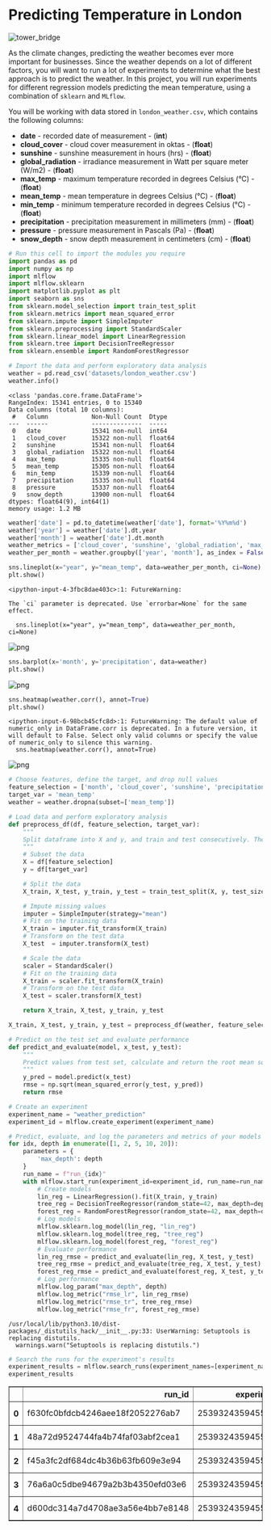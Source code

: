 # Predicting Temperature in London

![tower_bridge](images/tower_bridge.jpeg)

As the climate changes, predicting the weather becomes ever more important for businesses. Since the weather depends on a lot of different factors, you will want to run a lot of experiments to determine what the best approach is to predict the weather. In this project, you will run experiments for different regression models predicting the mean temperature, using a combination of `sklearn` and `MLflow`.

You will be working with data stored in `london_weather.csv`, which contains the following columns:
- **date** - recorded date of measurement - (**int**)
- **cloud_cover** - cloud cover measurement in oktas - (**float**)
- **sunshine** - sunshine measurement in hours (hrs) - (**float**)
- **global_radiation** - irradiance measurement in Watt per square meter (W/m2) - (**float**)
- **max_temp** - maximum temperature recorded in degrees Celsius (°C) - (**float**)
- **mean_temp** - mean temperature in degrees Celsius (°C) - (**float**)
- **min_temp** - minimum temperature recorded in degrees Celsius (°C) - (**float**)
- **precipitation** - precipitation measurement in millimeters (mm) - (**float**)
- **pressure** - pressure measurement in Pascals (Pa) - (**float**)
- **snow_depth** - snow depth measurement in centimeters (cm) - (**float**)

```python
# Run this cell to import the modules you require
import pandas as pd
import numpy as np
import mlflow
import mlflow.sklearn
import matplotlib.pyplot as plt
import seaborn as sns
from sklearn.model_selection import train_test_split
from sklearn.metrics import mean_squared_error
from sklearn.impute import SimpleImputer
from sklearn.preprocessing import StandardScaler
from sklearn.linear_model import LinearRegression
from sklearn.tree import DecisionTreeRegressor
from sklearn.ensemble import RandomForestRegressor
```

```python
# Import the data and perform exploratory data analysis
weather = pd.read_csv('datasets/london_weather.csv')
weather.info()
```

    <class 'pandas.core.frame.DataFrame'>
    RangeIndex: 15341 entries, 0 to 15340
    Data columns (total 10 columns):
     #   Column            Non-Null Count  Dtype
    ---  ------            --------------  -----
     0   date              15341 non-null  int64
     1   cloud_cover       15322 non-null  float64
     2   sunshine          15341 non-null  float64
     3   global_radiation  15322 non-null  float64
     4   max_temp          15335 non-null  float64
     5   mean_temp         15305 non-null  float64
     6   min_temp          15339 non-null  float64
     7   precipitation     15335 non-null  float64
     8   pressure          15337 non-null  float64
     9   snow_depth        13900 non-null  float64
    dtypes: float64(9), int64(1)
    memory usage: 1.2 MB

```python
weather['date'] = pd.to_datetime(weather['date'], format='%Y%m%d')
weather['year'] = weather['date'].dt.year
weather['month'] = weather['date'].dt.month
weather_metrics = ['cloud_cover', 'sunshine', 'global_radiation', 'max_temp', 'mean_temp', 'min_temp', 'precipitation', 'pressure', 'snow_depth']
weather_per_month = weather.groupby(['year', 'month'], as_index = False)[weather_metrics].mean()
```

```python
sns.lineplot(x="year", y="mean_temp", data=weather_per_month, ci=None)
plt.show()
```

    <ipython-input-4-3fbc8dae403c>:1: FutureWarning:

    The `ci` parameter is deprecated. Use `errorbar=None` for the same effect.

      sns.lineplot(x="year", y="mean_temp", data=weather_per_month, ci=None)

![png](images/output_5_1.png)

```python
sns.barplot(x='month', y='precipitation', data=weather)
plt.show()
```

![png](images/output_6_0.png)

```python
sns.heatmap(weather.corr(), annot=True)
plt.show()
```

    <ipython-input-6-98bcb45cfc8d>:1: FutureWarning: The default value of numeric_only in DataFrame.corr is deprecated. In a future version, it will default to False. Select only valid columns or specify the value of numeric_only to silence this warning.
      sns.heatmap(weather.corr(), annot=True)

![png](images/output_7_1.png)

```python
# Choose features, define the target, and drop null values
feature_selection = ['month', 'cloud_cover', 'sunshine', 'precipitation', 'pressure', 'global_radiation']
target_var = 'mean_temp'
weather = weather.dropna(subset=['mean_temp'])
```

```python
# Load data and perform exploratory analysis
def preprocess_df(df, feature_selection, target_var):
    """
    Split dataframe into X and y, and train and test consecutively. Then impute and scale both train and test features. Returns the train and test ets
    """
    # Subset the data
    X = df[feature_selection]
    y = df[target_var]

    # Split the data
    X_train, X_test, y_train, y_test = train_test_split(X, y, test_size=0.33, random_state=1)

    # Impute missing values
    imputer = SimpleImputer(strategy="mean")
    # Fit on the training data
    X_train = imputer.fit_transform(X_train)
    # Transform on the test data
    X_test  = imputer.transform(X_test)

    # Scale the data
    scaler = StandardScaler()
    # Fit on the training data
    X_train = scaler.fit_transform(X_train)
    # Transform on the test data
    X_test = scaler.transform(X_test)

    return X_train, X_test, y_train, y_test
```

```python
X_train, X_test, y_train, y_test = preprocess_df(weather, feature_selection, target_var)
```

```python
# Predict on the test set and evaluate performance
def predict_and_evaluate(model, x_test, y_test):
    """
    Predict values from test set, calculate and return the root mean squared error.
    """
    y_pred = model.predict(x_test)
    rmse = np.sqrt(mean_squared_error(y_test, y_pred))
    return rmse
```

```python
# Create an experiment
experiment_name = "weather_prediction"
experiment_id = mlflow.create_experiment(experiment_name)
```

```python
# Predict, evaluate, and log the parameters and metrics of your models
for idx, depth in enumerate([1, 2, 5, 10, 20]):
    parameters = {
        'max_depth': depth
    }
    run_name = f"run_{idx}"
    with mlflow.start_run(experiment_id=experiment_id, run_name=run_name):
        # Create models
        lin_reg = LinearRegression().fit(X_train, y_train)
        tree_reg = DecisionTreeRegressor(random_state=42, max_depth=depth).fit(X_train, y_train)
        forest_reg = RandomForestRegressor(random_state=42, max_depth=depth).fit(X_train, y_train)
        # Log models
        mlflow.sklearn.log_model(lin_reg, "lin_reg")
        mlflow.sklearn.log_model(tree_reg, "tree_reg")
        mlflow.sklearn.log_model(forest_reg, "forest_reg")
        # Evaluate performance
        lin_reg_rmse = predict_and_evaluate(lin_reg, X_test, y_test)
        tree_reg_rmse = predict_and_evaluate(tree_reg, X_test, y_test)
        forest_reg_rmse = predict_and_evaluate(forest_reg, X_test, y_test)
        # Log performance
        mlflow.log_param("max_depth", depth)
        mlflow.log_metric("rmse_lr", lin_reg_rmse)
        mlflow.log_metric("rmse_tr", tree_reg_rmse)
        mlflow.log_metric("rmse_fr", forest_reg_rmse)
```

    /usr/local/lib/python3.10/dist-packages/_distutils_hack/__init__.py:33: UserWarning: Setuptools is replacing distutils.
      warnings.warn("Setuptools is replacing distutils.")

```python
# Search the runs for the experiment's results
experiment_results = mlflow.search_runs(experiment_names=[experiment_name])
experiment_results
```

<table border="1" class="dataframe">
  <thead>
    <tr style="text-align: right;">
      <th></th>
      <th>run_id</th>
      <th>experiment_id</th>
      <th>status</th>
      <th>artifact_uri</th>
      <th>start_time</th>
      <th>end_time</th>
      <th>metrics.rmse_fr</th>
      <th>metrics.rmse_tr</th>
      <th>metrics.rmse_lr</th>
      <th>params.max_depth</th>
      <th>tags.mlflow.source.name</th>
      <th>tags.mlflow.source.type</th>
      <th>tags.mlflow.log-model.history</th>
      <th>tags.mlflow.runName</th>
      <th>tags.mlflow.user</th>
    </tr>
  </thead>
  <tbody>
    <tr>
      <th>0</th>
      <td>f630fc0bfdcb4246aee18f2052276ab7</td>
      <td>253932435945555803</td>
      <td>FINISHED</td>
      <td>file:///content/mlruns/253932435945555803/f630...</td>
      <td>2023-06-02 23:12:07.900000+00:00</td>
      <td>2023-06-02 23:12:18.930000+00:00</td>
      <td>2.893355</td>
      <td>3.807963</td>
      <td>3.866773</td>
      <td>20</td>
      <td>/usr/local/lib/python3.10/dist-packages/ipyker...</td>
      <td>LOCAL</td>
      <td>[{"run_id": "f630fc0bfdcb4246aee18f2052276ab7"...</td>
      <td>run_4</td>
      <td>root</td>
    </tr>
    <tr>
      <th>1</th>
      <td>48a72d9524744fa4b74faf03abf2cea1</td>
      <td>253932435945555803</td>
      <td>FINISHED</td>
      <td>file:///content/mlruns/253932435945555803/48a7...</td>
      <td>2023-06-02 23:11:55.343000+00:00</td>
      <td>2023-06-02 23:12:07.895000+00:00</td>
      <td>2.814782</td>
      <td>3.068346</td>
      <td>3.866773</td>
      <td>10</td>
      <td>/usr/local/lib/python3.10/dist-packages/ipyker...</td>
      <td>LOCAL</td>
      <td>[{"run_id": "48a72d9524744fa4b74faf03abf2cea1"...</td>
      <td>run_3</td>
      <td>root</td>
    </tr>
    <tr>
      <th>2</th>
      <td>f45a3fc2df684dc4b36b63fb609e3e94</td>
      <td>253932435945555803</td>
      <td>FINISHED</td>
      <td>file:///content/mlruns/253932435945555803/f45a...</td>
      <td>2023-06-02 23:11:37.069000+00:00</td>
      <td>2023-06-02 23:11:55.334000+00:00</td>
      <td>2.967462</td>
      <td>3.027733</td>
      <td>3.866773</td>
      <td>5</td>
      <td>/usr/local/lib/python3.10/dist-packages/ipyker...</td>
      <td>LOCAL</td>
      <td>[{"run_id": "f45a3fc2df684dc4b36b63fb609e3e94"...</td>
      <td>run_2</td>
      <td>root</td>
    </tr>
    <tr>
      <th>3</th>
      <td>76a6a0c5dbe94679a2b3b4350efd03e6</td>
      <td>253932435945555803</td>
      <td>FINISHED</td>
      <td>file:///content/mlruns/253932435945555803/76a6...</td>
      <td>2023-06-02 23:11:23.907000+00:00</td>
      <td>2023-06-02 23:11:37.062000+00:00</td>
      <td>3.832143</td>
      <td>3.917318</td>
      <td>3.866773</td>
      <td>2</td>
      <td>/usr/local/lib/python3.10/dist-packages/ipyker...</td>
      <td>LOCAL</td>
      <td>[{"run_id": "76a6a0c5dbe94679a2b3b4350efd03e6"...</td>
      <td>run_1</td>
      <td>root</td>
    </tr>
    <tr>
      <th>4</th>
      <td>d600dc314a7d4708ae3a56e4bb7e8148</td>
      <td>253932435945555803</td>
      <td>FINISHED</td>
      <td>file:///content/mlruns/253932435945555803/d600...</td>
      <td>2023-06-02 23:11:03.987000+00:00</td>
      <td>2023-06-02 23:11:23.901000+00:00</td>
      <td>4.694655</td>
      <td>4.752035</td>
      <td>3.866773</td>
      <td>1</td>
      <td>/usr/local/lib/python3.10/dist-packages/ipyker...</td>
      <td>LOCAL</td>
      <td>[{"run_id": "d600dc314a7d4708ae3a56e4bb7e8148"...</td>
      <td>run_0</td>
      <td>root</td>
    </tr>
  </tbody>
</table>
